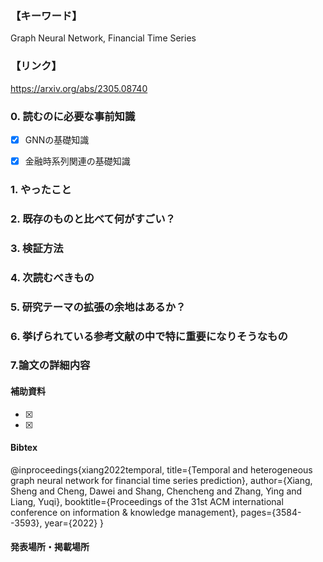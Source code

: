### 【キーワード】
Graph Neural Network, Financial Time Series

### 【リンク】
https://arxiv.org/abs/2305.08740

### 0. 読むのに必要な事前知識
- [x] GNNの基礎知識
- [x] 金融時系列関連の基礎知識 



### 1. やったこと


### 2. 既存のものと比べて何がすごい？


### 3. 検証方法


### 4. 次読むべきもの


### 5. 研究テーマの拡張の余地はあるか？


### 6. 挙げられている参考文献の中で特に重要になりそうなもの


### 7.論文の詳細内容


#### 補助資料
- [x] 
- [x] 

#### Bibtex
@inproceedings{xiang2022temporal,
  title={Temporal and heterogeneous graph neural network for financial time series prediction},
  author={Xiang, Sheng and Cheng, Dawei and Shang, Chencheng and Zhang, Ying and Liang, Yuqi},
  booktitle={Proceedings of the 31st ACM international conference on information \& knowledge management},
  pages={3584--3593},
  year={2022}
}

#### 発表場所・掲載場所
